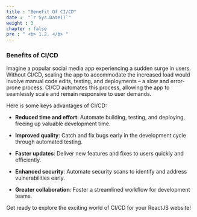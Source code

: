 ```yaml
---
title : "Benefit Of CI/CD"
date :  "`r Sys.Date()`" 
weight : 3
chapter : false
pre : " <b> 1.2. </b> "
---
```


### Benefits of CI/CD 

Imagine a popular social media app experiencing a sudden surge in users. Without CI/CD, scaling the app to accommodate the increased load would involve manual code edits, testing, and deployments – a slow and error-prone process. CI/CD automates this process, allowing the app to seamlessly scale and remain responsive to user demands. 

Here is some keys advantages of CI/CD:

- **Reduced time and effort**: Automate building, testing, and deploying, freeing up valuable development time. 

- **Improved quality**: Catch and fix bugs early in the development cycle through automated testing. 

- **Faster updates**: Deliver new features and fixes to users quickly and efficiently. 

- **Enhanced security**: Automate security scans to identify and address vulnerabilities early. 

- **Greater collaboration**: Foster a streamlined workflow for development teams.  

Get ready to explore the exciting world of CI/CD for your ReactJS website! 